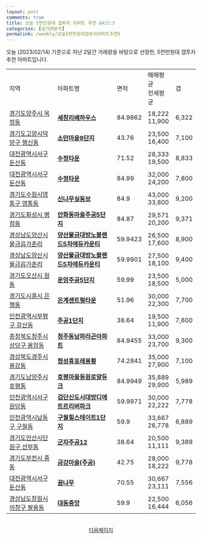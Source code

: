 ```yaml
---
layout: post
comments: true
title: 오늘 5천만원대 갭투자 아파트 추천 &#35;5
categories: [실거래분석]
permalink: /weekly/오늘5천만원대갭투자아파트추천5
---
```


오늘 (2023/02/14) 기준으로 지난 2달간 거래량을 바탕으로 선정한,
5천만원대 갭투자 추천 아파트입니다.

<table class="sortable">
  <tr>
    <td>지역</td>
    <td>아파트명</td>
    <td>면적</td>
    <td>매매평균<br>전세평균</td>
    <td>갭</td>
  </tr>

  <tr class="item">
    <td><a href="/apt/경기도양주시옥정동">경기도양주시 옥정동</a></td>
    <td style="font-weight: bold;"><a href="/apt/경기도양주시옥정동세창리베하우스">세창리베하우스</a></td>
    <td>84.9862</td>
    <td>18,222<br>11,900</td>
    <td>6,322</td>
  </tr>

  <tr class="item">
    <td><a href="/apt/경기도고양시덕양구행신동">경기도고양시덕양구 행신동</a></td>
    <td style="font-weight: bold;"><a href="/apt/경기도고양시덕양구행신동소만마을9단지">소만마을9단지</a></td>
    <td>43.76</td>
    <td>23,500<br>16,400</td>
    <td>7,100</td>
  </tr>

  <tr class="item">
    <td><a href="/apt/대전광역시서구둔산동">대전광역시서구 둔산동</a></td>
    <td style="font-weight: bold;"><a href="/apt/대전광역시서구둔산동수정타운">수정타운</a></td>
    <td>71.52</td>
    <td>28,333<br>19,500</td>
    <td>8,833</td>
  </tr>

  <tr class="item">
    <td><a href="/apt/대전광역시서구둔산동">대전광역시서구 둔산동</a></td>
    <td style="font-weight: bold;"><a href="/apt/대전광역시서구둔산동수정타운">수정타운</a></td>
    <td>84.99</td>
    <td>32,000<br>24,200</td>
    <td>7,800</td>
  </tr>

  <tr class="item">
    <td><a href="/apt/경기도수원시영통구영통동">경기도수원시영통구 영통동</a></td>
    <td style="font-weight: bold;"><a href="/apt/경기도수원시영통구영통동신나무실동보">신나무실동보</a></td>
    <td>84.9</td>
    <td>43,000<br>33,800</td>
    <td>9,200</td>
  </tr>

  <tr class="item">
    <td><a href="/apt/경기도화성시병점동">경기도화성시 병점동</a></td>
    <td style="font-weight: bold;"><a href="/apt/경기도화성시병점동안화동마을주공5단지">안화동마을주공5단지</a></td>
    <td>84.87</td>
    <td>29,571<br>20,200</td>
    <td>9,371</td>
  </tr>

  <tr class="item">
    <td><a href="/apt/경상남도양산시물금읍가촌리">경상남도양산시 물금읍가촌리</a></td>
    <td style="font-weight: bold;"><a href="/apt/경상남도양산시물금읍가촌리양산물금대방노블랜드5차에듀카운티">양산물금대방노블랜드5차에듀카운티</a></td>
    <td>59.9423</td>
    <td>26,500<br>17,600</td>
    <td>8,900</td>
  </tr>

  <tr class="item">
    <td><a href="/apt/경상남도양산시물금읍가촌리">경상남도양산시 물금읍가촌리</a></td>
    <td style="font-weight: bold;"><a href="/apt/경상남도양산시물금읍가촌리양산물금대방노블랜드5차에듀카운티">양산물금대방노블랜드5차에듀카운티</a></td>
    <td>59.9901</td>
    <td>27,500<br>18,100</td>
    <td>9,400</td>
  </tr>

  <tr class="item">
    <td><a href="/apt/경기도오산시원동">경기도오산시 원동</a></td>
    <td style="font-weight: bold;"><a href="/apt/경기도오산시원동운암주공5단지">운암주공5단지</a></td>
    <td>59.99</td>
    <td>23,500<br>18,500</td>
    <td>5,000</td>
  </tr>

  <tr class="item">
    <td><a href="/apt/경기도시흥시은행동">경기도시흥시 은행동</a></td>
    <td style="font-weight: bold;"><a href="/apt/경기도시흥시은행동은계센트럴타운">은계센트럴타운</a></td>
    <td>51.96</td>
    <td>30,000<br>22,300</td>
    <td>7,700</td>
  </tr>

  <tr class="item">
    <td><a href="/apt/인천광역시부평구갈산동">인천광역시부평구 갈산동</a></td>
    <td style="font-weight: bold;"><a href="/apt/인천광역시부평구갈산동주공1단지">주공1단지</a></td>
    <td>38.64</td>
    <td>19,500<br>11,900</td>
    <td>7,600</td>
  </tr>

  <tr class="item">
    <td><a href="/apt/충청북도청주시상당구용암동">충청북도청주시상당구 용암동</a></td>
    <td style="font-weight: bold;"><a href="/apt/충청북도청주시상당구용암동청주동남파라곤아파트">청주동남파라곤아파트</a></td>
    <td>84.9455</td>
    <td>33,000<br>23,700</td>
    <td>9,300</td>
  </tr>

  <tr class="item">
    <td><a href="/apt/경상북도경주시용강동">경상북도경주시 용강동</a></td>
    <td style="font-weight: bold;"><a href="/apt/경상북도경주시용강동협성휴포레용황">협성휴포레용황</a></td>
    <td>74.2841</td>
    <td>35,000<br>27,900</td>
    <td>7,100</td>
  </tr>

  <tr class="item">
    <td><a href="/apt/경기도남양주시호평동">경기도남양주시 호평동</a></td>
    <td style="font-weight: bold;"><a href="/apt/경기도남양주시호평동호평마을동원로얄듀크">호평마을동원로얄듀크</a></td>
    <td>84.9949</td>
    <td>35,889<br>29,900</td>
    <td>5,989</td>
  </tr>

  <tr class="item">
    <td><a href="/apt/인천광역시서구원당동">인천광역시서구 원당동</a></td>
    <td style="font-weight: bold;"><a href="/apt/인천광역시서구원당동검단신도시대방디에트르리버파크">검단신도시대방디에트르리버파크</a></td>
    <td>59.9971</td>
    <td>30,000<br>22,222</td>
    <td>7,778</td>
  </tr>

  <tr class="item">
    <td><a href="/apt/인천광역시남동구구월동">인천광역시남동구 구월동</a></td>
    <td style="font-weight: bold;"><a href="/apt/인천광역시남동구구월동구월힐스테이트1단지">구월힐스테이트1단지</a></td>
    <td>59.9</td>
    <td>33,667<br>26,778</td>
    <td>6,889</td>
  </tr>

  <tr class="item">
    <td><a href="/apt/경기도안산시단원구선부동">경기도안산시단원구 선부동</a></td>
    <td style="font-weight: bold;"><a href="/apt/경기도안산시단원구선부동군자주공12">군자주공12</a></td>
    <td>38.64</td>
    <td>20,500<br>11,111</td>
    <td>9,389</td>
  </tr>

  <tr class="item">
    <td><a href="/apt/경기도부천시중동">경기도부천시 중동</a></td>
    <td style="font-weight: bold;"><a href="/apt/경기도부천시중동금강마을(주공)">금강마을(주공)</a></td>
    <td>42.75</td>
    <td>28,000<br>18,222</td>
    <td>9,778</td>
  </tr>

  <tr class="item">
    <td><a href="/apt/대전광역시서구둔산동">대전광역시서구 둔산동</a></td>
    <td style="font-weight: bold;"><a href="/apt/대전광역시서구둔산동꿈나무">꿈나무</a></td>
    <td>70.55</td>
    <td>30,667<br>23,111</td>
    <td>7,556</td>
  </tr>

  <tr class="item">
    <td><a href="/apt/경상남도창원시의창구팔용동">경상남도창원시의창구 팔용동</a></td>
    <td style="font-weight: bold;"><a href="/apt/경상남도창원시의창구팔용동대동중앙">대동중앙</a></td>
    <td>59.9</td>
    <td>22,500<br>16,444</td>
    <td>6,056</td>
  </tr>

  <tr>
      <script async src="https://pagead2.googlesyndication.com/pagead/js/adsbygoogle.js?client=ca-pub-3485438051770037"
          crossorigin="anonymous"></script>
      <ins class="adsbygoogle"
          style="display:block"
          data-ad-format="fluid"
          data-ad-layout-key="-fb+5w+4e-db+86"
          data-ad-client="ca-pub-3485438051770037"
          data-ad-slot="1827090281"></ins>
      <script>
          (adsbygoogle = window.adsbygoogle || []).push({});
      </script>
  </tr>

</table>
<br>
<center><a href="/weekly/오늘5천만원대갭투자아파트추천">다음페이지</a></center>
<br><br>
